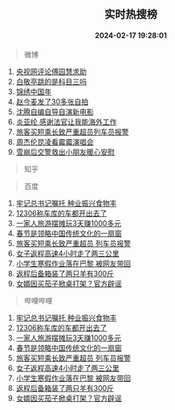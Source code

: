 <div align="center"><h2>实时热搜榜</h2><h4>2024-02-17 19:28:01</h4></div>

> 微博  

1. [央视网评论傅园慧求助](https://s.weibo.com/weibo?q=%23%E5%A4%AE%E8%A7%86%E7%BD%91%E8%AF%84%E8%AE%BA%E5%82%85%E5%9B%AD%E6%85%A7%E6%B1%82%E5%8A%A9%23&t=31&band_rank=1&Refer=top)<br />
2. [白敬亭跳的是科目三吗](https://s.weibo.com/weibo?q=%23%E7%99%BD%E6%95%AC%E4%BA%AD%E8%B7%B3%E7%9A%84%E6%98%AF%E7%A7%91%E7%9B%AE%E4%B8%89%E5%90%97%23&t=31&band_rank=2&Refer=top)<br />
3. [锦绣中国年](https://s.weibo.com/weibo?q=%23%E9%94%A6%E7%BB%A3%E4%B8%AD%E5%9B%BD%E5%B9%B4%23&t=31&band_rank=3&Refer=top)<br />
4. [赵今麦发了30多张自拍](https://s.weibo.com/weibo?q=%23%E8%B5%B5%E4%BB%8A%E9%BA%A6%E5%8F%91%E4%BA%8630%E5%A4%9A%E5%BC%A0%E8%87%AA%E6%8B%8D%23&t=31&band_rank=4&Refer=top)<br />
5. [沈腾自编自导自演新电影](https://s.weibo.com/weibo?q=%23%E6%B2%88%E8%85%BE%E8%87%AA%E7%BC%96%E8%87%AA%E5%AF%BC%E8%87%AA%E6%BC%94%E6%96%B0%E7%94%B5%E5%BD%B1%23&t=31&band_rank=5&Refer=top)<br />
6. [炎亚纶 感谢法官让我能海外工作](https://s.weibo.com/weibo?q=%E7%82%8E%E4%BA%9A%E7%BA%B6%20%E6%84%9F%E8%B0%A2%E6%B3%95%E5%AE%98%E8%AE%A9%E6%88%91%E8%83%BD%E6%B5%B7%E5%A4%96%E5%B7%A5%E4%BD%9C&t=31&band_rank=6&Refer=top)<br />
7. [旅客买短乘长致严重超员列车员报警](https://s.weibo.com/weibo?q=%23%E6%97%85%E5%AE%A2%E4%B9%B0%E7%9F%AD%E4%B9%98%E9%95%BF%E8%87%B4%E4%B8%A5%E9%87%8D%E8%B6%85%E5%91%98%E5%88%97%E8%BD%A6%E5%91%98%E6%8A%A5%E8%AD%A6%23&t=31&band_rank=7&Refer=top)<br />
8. [周杰伦昆凌看霉霉演唱会](https://s.weibo.com/weibo?q=%23%E5%91%A8%E6%9D%B0%E4%BC%A6%E6%98%86%E5%87%8C%E7%9C%8B%E9%9C%89%E9%9C%89%E6%BC%94%E5%94%B1%E4%BC%9A%23&t=31&band_rank=8&Refer=top)<br />
9. [雪崩后交警救出小朋友暖心安慰](https://s.weibo.com/weibo?q=%23%E9%9B%AA%E5%B4%A9%E5%90%8E%E4%BA%A4%E8%AD%A6%E6%95%91%E5%87%BA%E5%B0%8F%E6%9C%8B%E5%8F%8B%E6%9A%96%E5%BF%83%E5%AE%89%E6%85%B0%23&t=31&band_rank=9&Refer=top)<br />

> 知乎  


> 百度  

1. [牢记总书记嘱托 种业振兴食物丰](https://www.baidu.com/s?wd=%E7%89%A2%E8%AE%B0%E6%80%BB%E4%B9%A6%E8%AE%B0%E5%98%B1%E6%89%98+%E7%A7%8D%E4%B8%9A%E6%8C%AF%E5%85%B4%E9%A3%9F%E7%89%A9%E4%B8%B0&sa=fyb_news&rsv_dl=fyb_news)<br />
2. [12306称车库的车都开出去了](https://www.baidu.com/s?wd=12306%E7%A7%B0%E8%BD%A6%E5%BA%93%E7%9A%84%E8%BD%A6%E9%83%BD%E5%BC%80%E5%87%BA%E5%8E%BB%E4%BA%86&sa=fyb_news&rsv_dl=fyb_news)<br />
3. [一家人旅游摆摊玩3天赚1000多元](https://www.baidu.com/s?wd=%E4%B8%80%E5%AE%B6%E4%BA%BA%E6%97%85%E6%B8%B8%E6%91%86%E6%91%8A%E7%8E%A93%E5%A4%A9%E8%B5%9A1000%E5%A4%9A%E5%85%83&sa=fyb_news&rsv_dl=fyb_news)<br />
4. [春节是领略中国传统文化的一扇窗](https://www.baidu.com/s?wd=%E6%98%A5%E8%8A%82%E6%98%AF%E9%A2%86%E7%95%A5%E4%B8%AD%E5%9B%BD%E4%BC%A0%E7%BB%9F%E6%96%87%E5%8C%96%E7%9A%84%E4%B8%80%E6%89%87%E7%AA%97&sa=fyb_news&rsv_dl=fyb_news)<br />
5. [旅客买短乘长致严重超员 列车员报警](https://www.baidu.com/s?wd=%E6%97%85%E5%AE%A2%E4%B9%B0%E7%9F%AD%E4%B9%98%E9%95%BF%E8%87%B4%E4%B8%A5%E9%87%8D%E8%B6%85%E5%91%98+%E5%88%97%E8%BD%A6%E5%91%98%E6%8A%A5%E8%AD%A6&sa=fyb_news&rsv_dl=fyb_news)<br />
6. [女子返程高速4小时走了两三公里](https://www.baidu.com/s?wd=%E5%A5%B3%E5%AD%90%E8%BF%94%E7%A8%8B%E9%AB%98%E9%80%9F4%E5%B0%8F%E6%97%B6%E8%B5%B0%E4%BA%86%E4%B8%A4%E4%B8%89%E5%85%AC%E9%87%8C&sa=fyb_news&rsv_dl=fyb_news)<br />
7. [小学生寒假作业落在巴黎 被网友带回](https://www.baidu.com/s?wd=%E5%B0%8F%E5%AD%A6%E7%94%9F%E5%AF%92%E5%81%87%E4%BD%9C%E4%B8%9A%E8%90%BD%E5%9C%A8%E5%B7%B4%E9%BB%8E+%E8%A2%AB%E7%BD%91%E5%8F%8B%E5%B8%A6%E5%9B%9E&sa=fyb_news&rsv_dl=fyb_news)<br />
8. [返程后备箱装了两只羊有300斤](https://www.baidu.com/s?wd=%E8%BF%94%E7%A8%8B%E5%90%8E%E5%A4%87%E7%AE%B1%E8%A3%85%E4%BA%86%E4%B8%A4%E5%8F%AA%E7%BE%8A%E6%9C%89300%E6%96%A4&sa=fyb_news&rsv_dl=fyb_news)<br />
9. [女婿因买茄子掀桌打架？官方辟谣](https://www.baidu.com/s?wd=%E5%A5%B3%E5%A9%BF%E5%9B%A0%E4%B9%B0%E8%8C%84%E5%AD%90%E6%8E%80%E6%A1%8C%E6%89%93%E6%9E%B6%EF%BC%9F%E5%AE%98%E6%96%B9%E8%BE%9F%E8%B0%A3&sa=fyb_news&rsv_dl=fyb_news)<br />

> 哔哩哔哩  

1. [牢记总书记嘱托 种业振兴食物丰](https://www.baidu.com/s?wd=%E7%89%A2%E8%AE%B0%E6%80%BB%E4%B9%A6%E8%AE%B0%E5%98%B1%E6%89%98+%E7%A7%8D%E4%B8%9A%E6%8C%AF%E5%85%B4%E9%A3%9F%E7%89%A9%E4%B8%B0&sa=fyb_news&rsv_dl=fyb_news)<br />
2. [12306称车库的车都开出去了](https://www.baidu.com/s?wd=12306%E7%A7%B0%E8%BD%A6%E5%BA%93%E7%9A%84%E8%BD%A6%E9%83%BD%E5%BC%80%E5%87%BA%E5%8E%BB%E4%BA%86&sa=fyb_news&rsv_dl=fyb_news)<br />
3. [一家人旅游摆摊玩3天赚1000多元](https://www.baidu.com/s?wd=%E4%B8%80%E5%AE%B6%E4%BA%BA%E6%97%85%E6%B8%B8%E6%91%86%E6%91%8A%E7%8E%A93%E5%A4%A9%E8%B5%9A1000%E5%A4%9A%E5%85%83&sa=fyb_news&rsv_dl=fyb_news)<br />
4. [春节是领略中国传统文化的一扇窗](https://www.baidu.com/s?wd=%E6%98%A5%E8%8A%82%E6%98%AF%E9%A2%86%E7%95%A5%E4%B8%AD%E5%9B%BD%E4%BC%A0%E7%BB%9F%E6%96%87%E5%8C%96%E7%9A%84%E4%B8%80%E6%89%87%E7%AA%97&sa=fyb_news&rsv_dl=fyb_news)<br />
5. [旅客买短乘长致严重超员 列车员报警](https://www.baidu.com/s?wd=%E6%97%85%E5%AE%A2%E4%B9%B0%E7%9F%AD%E4%B9%98%E9%95%BF%E8%87%B4%E4%B8%A5%E9%87%8D%E8%B6%85%E5%91%98+%E5%88%97%E8%BD%A6%E5%91%98%E6%8A%A5%E8%AD%A6&sa=fyb_news&rsv_dl=fyb_news)<br />
6. [女子返程高速4小时走了两三公里](https://www.baidu.com/s?wd=%E5%A5%B3%E5%AD%90%E8%BF%94%E7%A8%8B%E9%AB%98%E9%80%9F4%E5%B0%8F%E6%97%B6%E8%B5%B0%E4%BA%86%E4%B8%A4%E4%B8%89%E5%85%AC%E9%87%8C&sa=fyb_news&rsv_dl=fyb_news)<br />
7. [小学生寒假作业落在巴黎 被网友带回](https://www.baidu.com/s?wd=%E5%B0%8F%E5%AD%A6%E7%94%9F%E5%AF%92%E5%81%87%E4%BD%9C%E4%B8%9A%E8%90%BD%E5%9C%A8%E5%B7%B4%E9%BB%8E+%E8%A2%AB%E7%BD%91%E5%8F%8B%E5%B8%A6%E5%9B%9E&sa=fyb_news&rsv_dl=fyb_news)<br />
8. [返程后备箱装了两只羊有300斤](https://www.baidu.com/s?wd=%E8%BF%94%E7%A8%8B%E5%90%8E%E5%A4%87%E7%AE%B1%E8%A3%85%E4%BA%86%E4%B8%A4%E5%8F%AA%E7%BE%8A%E6%9C%89300%E6%96%A4&sa=fyb_news&rsv_dl=fyb_news)<br />
9. [女婿因买茄子掀桌打架？官方辟谣](https://www.baidu.com/s?wd=%E5%A5%B3%E5%A9%BF%E5%9B%A0%E4%B9%B0%E8%8C%84%E5%AD%90%E6%8E%80%E6%A1%8C%E6%89%93%E6%9E%B6%EF%BC%9F%E5%AE%98%E6%96%B9%E8%BE%9F%E8%B0%A3&sa=fyb_news&rsv_dl=fyb_news)<br />
